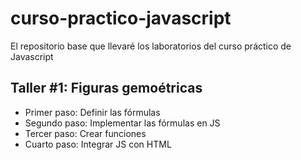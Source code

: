 # curso-practico-javascript
El repositorio base que llevaré los laboratorios del curso práctico de Javascript

## Taller #1: Figuras gemoétricas

- Primer paso: Definir las fórmulas
- Segundo paso: Implementar las fórmulas en JS
- Tercer paso: Crear funciones
- Cuarto paso: Integrar JS con HTML
